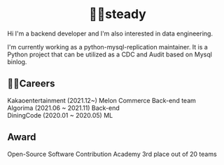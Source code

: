
<div align=center>
  
# 🏃‍♂️steady
</div>

Hi I'm a backend developer and I'm also interested in data engineering.

I'm currently working as a python-mysql-replication maintainer.
It is a Python project that can be utilized as a CDC and Audit based on Mysql binlog.


## 🧑‍🔧Careers
Kakaoentertainment (2021.12~) 
Melon Commerce Back-end team
<br>
Algorima (2021.06 ~ 2021.11) Back-end
<br>
DiningCode (2020.01 ~ 2020.05) ML

## Award
Open-Source Software Contribution Academy 3rd place out of 20 teams
